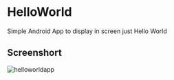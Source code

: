 # HelloWorld
Simple Android App to display in screen just Hello World

## Screenshort

![helloworldapp](https://user-images.githubusercontent.com/16320499/45153990-9cc31500-b1f3-11e8-8a54-2153220b172d.PNG)
